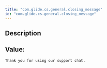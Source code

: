 ```yaml
---
title: "com.glide.cs.general.closing_message"
id: "com.glide.cs.general.closing_message"
---
```

## Description



## Value: 
```
Thank you for using our support chat.
```